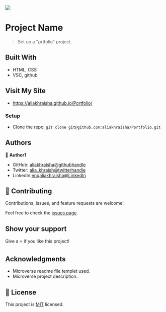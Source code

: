 ![](https://img.shields.io/badge/Microverse-blueviolet)

# Project Name

> Set up a "prtfolio" project.


## Built With

- HTML, CSS
- VSC, github

## Visit My Site 

- https://aliakhraisha.github.io/Portfolio/

### Setup

* Clone the repo: `git clone git@github.com:aliakhraisha/Portfolio.git`

## Authors

👤 **Author1**

- GitHub: [aliakhraisha@githubhandle](https://github.com/aliakhraisha)
- Twitter: [alia_khraish@twitterhandle](https://twitter.com/alia_khraisha)
- LinkedIn:[engaliakhraisha@LinkedIn](https://www.linkedin.com/in/engaliakhraisha/)

## 🤝 Contributing

Contributions, issues, and feature requests are welcome!

Feel free to check the [issues page](../../issues/).

## Show your support

Give a ⭐️ if you like this project!

## Acknowledgments

- Microverse readme file templet used.
- Microverse project description.

## 📝 License

This project is [MIT](https://github.com/aliakhraisha/Portfolio/blob/setup-and-mobile-first/licence) licensed.
